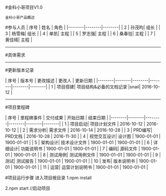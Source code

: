 #金科小哥项目V1.0

	金科小哥产品概述

#参与人员
| 序号 | 姓名  | 角色 |
|--------|--------|--------|
|   2    | 孙茂昀| 组长 |
|   3    | 杨雪梅| 组长 |
|   4    | 单凯| 主程 |
|   5    | 罗志强| 主程 |
|   6    | 桑春铨| 主程 |
|   7    | 黄佳晴| 主程 |
_ _ _

#具体需求


_ _ _

#更新版本记录

| 序号 | 版本号  | 更改描述 | 更改人 | 更新日期 |
|--------|--------|--------|--------|--------|--------|
|   1    | 项目搭建| 项目结构&必备的文档记录 |snail| 2016-10-12 | 



_ _ _

#项目里程碑

| 序号 | 里程碑事件  | 交付成果 | 开始日期 | 结束日期 |
|--------|--------|--------|--------|--------|--------|
|   1    | 项目启动| 项目计划文件 | 2016-10-12 | 2016-10-12 | 
|   2    | 需求分析| 需求文件 | 2016-10-14 | 2016-10-28 | 
|   3    | PRD编写| PRD文档 | 2016-10-28 | 2016-11-30 | 
|   4    | 视觉交互设计| 设计图 | 1900-01-01 | 1900-01-01 | 
|   5    | 架构设计| 技术设计文件 | 1900-01-01 | 1900-01-01 | 
|   6    | 详细设计| 功能说明书 | 1900-01-01 | 1900-01-01 | 
|   7    | 编码| 源码文件 | 1900-01-01 | 1900-01-01 | 
|   8    | 测试用例| 测试用例文件 | 1900-01-01 | 1900-01-01 | 
|   9    | 测试| 测试报告 | 1900-01-01 | 1900-01-01 | 
|   10    | 发布| 版本说明书 | 1900-01-01 | 1900-01-01 | 
|   11    | 运营| 运营计划说明书 | 1900-01-01 | 1900-01-01 | 


#项目运行步骤
进入项目根目录
1.npm install

2.npm start //启动项目